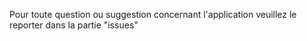 Pour toute question ou suggestion concernant l'application veuillez le reporter dans la partie "issues"
